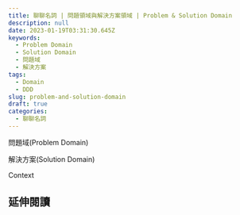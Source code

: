 ```yaml
---
title: 聊聊名詞 | 問題領域與解決方案領域 | Problem & Solution Domain
description: null
date: 2023-01-19T03:31:30.645Z
keywords:
  - Problem Domain
  - Solution Domain
  - 問題域
  - 解決方案
tags:
  - Domain
  - DDD
slug: problem-and-solution-domain
draft: true
categories:
  - 聊聊名詞
---
```



<!--more-->

問題域(Problem Domain)


解決方案(Solution Domain)


Context


## 延伸閱讀
